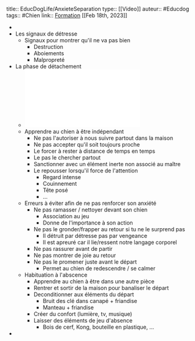 title:: EducDogLife/AnxieteSeparation
type:: [[Video]]
auteur:: #Educdog 
tags:: #Chien
link:: [Formation](https://educ-dog.mykajabi.com/products/educ-dog-life-v2-avec-bonus-par-abonnement/categories/2151459087) 
[[Feb 18th, 2023]]

-
- Les signaux de détresse
	- Signaux pour montrer qu'il ne va pas bien
		- Destruction
		- Aboiements
		- Malpropreté
- La phase de détachement
	- ![Phases.pdf](../assets/Phase_de_Detachement_1676729214500_0.pdf)
	- Apprendre au chien à être indépendant
		- Ne pas l'autoriser à nous suivre partout dans la maison
		- Ne pas accepter qu'il soit toujours proche
		- Le forcer à rester à distance de temps en temps
		- Le pas le chercher partout
		- Sanctionner avec un élément inerte non associé au maître
		- Le repousser lorsqu'il force de l'attention
			- Regard intense
			- Couinnement
			- Tête posé
			- ...
	- Erreurs à éviter afin de ne pas renforcer son anxiété
		- Ne pas ramasser / nettoyer devant son chien
			- Association au jeu
			- Donne de l'importance à son action
		- Ne pas le gronder/frapper au retour si tu ne le surprend pas
			- Il détruit par détresse pas par vengeance
			- Il est apreuré car il lie/ressent notre langage corporel
		- Ne pas rassurer avant de partir
		- Ne pas montrer de joie au retour
		- Ne pas le promener juste avant le départ
			- Permet au chien de redescendre / se calmer
	- Habituation à l'abscence
		- Apprendre au chien à être dans une autre pièce
		- Rentrer et sortir de la maison pour banaliser le départ
		- Deconditionner aux éléments du départ
			- Bruit des clé dans canapé + friandise
			- Manteau + friandise
		- Créer du confort (lumière, tv, musique)
		- Laisser des éléments de jeu d'absence
			- Bois de cerf, Kong, bouteille en plastique, ...
-